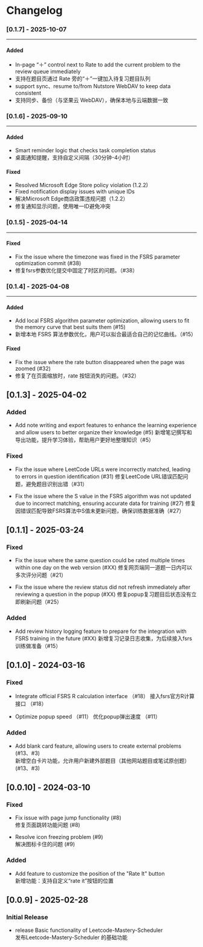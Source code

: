 # Changelog

### [0.1.7] - 2025-10-07
----------------------

#### Added

- In-page “＋” control next to Rate to add the current problem to the review queue immediately
- 支持在题目页通过 Rate 旁的“＋”一键加入待复习题目队列
- support sync、resume to/from Nutstore WebDAV to keep data consistent
- 支持同步、备份（与坚果云 WebDAV），确保本地与云端数据一致



### [0.1.6] - 2025-09-10
----------------------

#### Added
- Smart reminder logic that checks task completion status
- 桌面通知提醒，支持自定义间隔（30分钟-4小时）

#### Fixed

- Resolved Microsoft Edge Store policy violation (1.2.2)
- Fixed notification display issues with unique IDs
- 解决Microsoft Edge商店政策违规问题（1.2.2）
- 修复通知显示问题，使用唯一ID避免冲突

### [0.1.5] - 2025-04-14
----------------------

#### Fixed

- Fix the issue where the timezone was fixed in the FSRS parameter optimization commit (#38)
- 修复fsrs参数优化提交中固定了时区的问题。（#38）

### [0.1.4] - 2025-04-08
----------------------

#### Added

- Add local FSRS algorithm parameter optimization, allowing users to fit the memory curve that best suits them (#15)
- 新增本地 FSRS 算法参数优化，用户可以拟合最适合自己的记忆曲线。（#15）

#### Fixed

- Fix the issue where the rate button disappeared when the page was zoomed (#32)
- 修复了在页面缩放时，rate 按钮消失的问题。（#32）

















## [0.1.3] - 2025-04-02

### Added
- Add note writing and export features to enhance the learning experience and allow users to better organize their knowledge (#5)
  新增笔记撰写和导出功能，提升学习体验，帮助用户更好地整理知识（#5）

### Fixed
- Fix the issue where LeetCode URLs were incorrectly matched, leading to errors in question identification (#31)
  修复LeetCode URL错误匹配问题，避免题目识别出错（#31）

- Fix the issue where the S value in the FSRS algorithm was not updated due to incorrect matching, ensuring accurate data for training (#27)
  修复因错误匹配导致FSRS算法中S值未更新问题，确保训练数据准确（#27）













## [0.1.1] - 2025-03-24
### Fixed
- Fix the issue where the same question could be rated multiple times within one day on the web version (#XX)
  修复网页端同一道题一日内可以多次评分问题（#21）

- Fix the issue where the review status did not refresh immediately after reviewing a question in the popup (#XX)
  修复popup复习题目后状态没有立即刷新问题（#25）

### Added
- Add review history logging feature to prepare for the integration with FSRS training in the future (#XX)
  新增复习记录日志收集，为后续接入fsrs训练做准备（#15）






## [0.1.0] - 2024-03-16
### Fixed  
- Integrate official FSRS R calculation interface （#18）
  接入fsrs官方R计算接口 （#18）

- Optimize popup speed （#11）
  优化popup弹出速度 （#11）

### Added
- Add blank card feature, allowing users to create external problems (#13、#3)   
  新增空白卡片功能，允许用户新建外部题目（其他网站题目或笔试原创题）(#13、#3)  





## [0.0.10] - 2024-03-10  
### Fixed  
- Fix issue with page jump functionality (#8)  
修复页面跳转功能问题 (#8)  

- Resolve icon freezing problem (#9)  
解决图标卡住的问题 (#9)  

### Added  
- Add feature to customize the position of the "Rate It" button  
新增功能：支持自定义“rate it”按钮的位置  





## [0.0.9] - 2025-02-28  
### Initial Release  
- release Basic functionality of Leetcode-Mastery-Scheduler  
发布Leetcode-Mastery-Scheduler 的基础功能  
